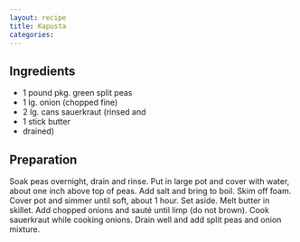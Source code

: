 ```yaml
---
layout: recipe
title: Kapusta
categories:
---
```


## Ingredients

- 1 pound pkg. green split peas
- 1 lg. onion (chopped fine)
- 2 lg. cans sauerkraut (rinsed and
- 1 stick butter
- drained)

## Preparation

Soak peas overnight, drain and rinse.  Put in large pot and cover with water, about one inch above top of peas.  Add salt and bring to boil.  Skim off foam.  Cover pot and simmer until soft, about 1 hour.  Set aside.  Melt butter in skillet.  Add chopped onions and sauté until limp (do not brown).  Cook sauerkraut while cooking onions.  Drain well and add split peas and onion mixture.